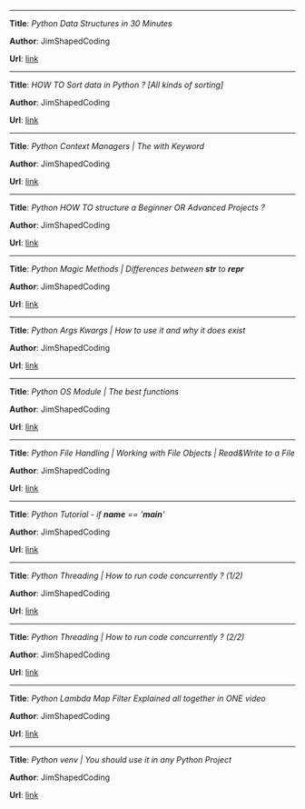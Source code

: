 <hr /><p><strong>Title</strong>: <em>Python Data Structures in 30 Minutes</em></p><p><strong>Author</strong>: JimShapedCoding</p><p><strong>Url</strong>: <a href="https://www.youtube.com/watch?v=peT-CEWlulQ">link</a></p><hr /><p><strong>Title</strong>: <em>HOW TO Sort data in Python ? [All kinds of sorting]</em></p><p><strong>Author</strong>: JimShapedCoding</p><p><strong>Url</strong>: <a href="https://www.youtube.com/watch?v=GJDVuY3BEyY">link</a></p><hr /><p><strong>Title</strong>: <em>Python Context Managers | The with Keyword</em></p><p><strong>Author</strong>: JimShapedCoding</p><p><strong>Url</strong>: <a href="https://www.youtube.com/watch?v=9TRKdYVzXAk">link</a></p><hr /><p><strong>Title</strong>: <em>Python HOW TO structure a Beginner OR Advanced Projects ?</em></p><p><strong>Author</strong>: JimShapedCoding</p><p><strong>Url</strong>: <a href="https://www.youtube.com/watch?v=6OSpm4uXqDw">link</a></p><hr /><p><strong>Title</strong>: <em>Python Magic Methods | Differences between <strong>str</strong> to <strong>repr</strong></em></p><p><strong>Author</strong>: JimShapedCoding</p><p><strong>Url</strong>: <a href="https://www.youtube.com/watch?v=FIaPZXaePhw">link</a></p><hr /><p><strong>Title</strong>: <em>Python Args Kwargs | How to use it and why it does exist</em></p><p><strong>Author</strong>: JimShapedCoding</p><p><strong>Url</strong>: <a href="https://www.youtube.com/watch?v=C3ukPTAOUCA">link</a></p><hr /><p><strong>Title</strong>: <em>Python OS Module | The best functions</em></p><p><strong>Author</strong>: JimShapedCoding</p><p><strong>Url</strong>: <a href="https://www.youtube.com/watch?v=mQppXRN841w">link</a></p><hr /><p><strong>Title</strong>: <em>Python File Handling | Working with File Objects | Read&amp;Write to a File</em></p><p><strong>Author</strong>: JimShapedCoding</p><p><strong>Url</strong>: <a href="https://www.youtube.com/watch?v=DJfmBH785qM">link</a></p><hr /><p><strong>Title</strong>: <em>Python Tutorial - if <strong>name</strong> == '<strong>main</strong>'</em></p><p><strong>Author</strong>: JimShapedCoding</p><p><strong>Url</strong>: <a href="https://www.youtube.com/watch?v=krWNQLC1hMU">link</a></p><hr /><p><strong>Title</strong>: <em>Python Threading | How to run code concurrently ? (1/2)</em></p><p><strong>Author</strong>: JimShapedCoding</p><p><strong>Url</strong>: <a href="https://www.youtube.com/watch?v=cstTD6jPHrc">link</a></p><hr /><p><strong>Title</strong>: <em>Python Threading | How to run code concurrently ? (2/2)</em></p><p><strong>Author</strong>: JimShapedCoding</p><p><strong>Url</strong>: <a href="https://www.youtube.com/watch?v=2MGAVyLNx44">link</a></p><hr /><p><strong>Title</strong>: <em>Python Lambda Map Filter Explained all together in ONE video</em></p><p><strong>Author</strong>: JimShapedCoding</p><p><strong>Url</strong>: <a href="https://www.youtube.com/watch?v=uMnkTtv0A7U">link</a></p><hr /><p><strong>Title</strong>: <em>Python venv | You should use it in any Python Project</em></p><p><strong>Author</strong>: JimShapedCoding</p><p><strong>Url</strong>: <a href="https://www.youtube.com/watch?v=ueiBryobvOY">link</a></p>